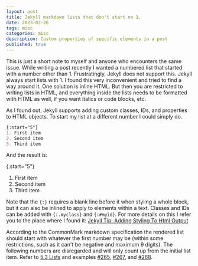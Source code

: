 ```yaml
---
layout: post
title: Jekyll markdown lists that don't start on 1.
date: 2023-03-26
tags: misc
categories: misc
description: Custom properties of specific elements in a post
published: true
---
```


This is just a short note to myself and anyone who encounters the same issue.
While writing a post recently I wanted a numbered list that started with a number
other than 1. Frustratingly, Jekyll does not support this. Jekyll always start
lists with 1. I found this very inconvenient and tried to find a way around
it. One solution is inline HTML. But then you are restricted to writing lists
in HTML, and everything inside the lists needs to be formatted with HTML as
well, if you want italics or code blocks, etc.

As I found out, Jekyll supports adding custom classes, IDs, and properties to HTML
objects. To start my list at a different number I could simply do.
```md
{:start="5"}
1. First item
2. Second item
3. Third item
```

And the result is:

{:start="5"}
1. First item
2. Second item
3. Third item

Note that the `{:}` requires a blank line before it when styling a whole block,
but it can also be inlined to apply to elements within a text. Classes and IDs
can be added with `{:.myclass}` and `{:#myid}`. For more details on this I
refer you to the place where I found it: [Jekyll Tip: Adding Styling To Html
Output](https://digitaldrummerj.me/styling-jekyll-markdown/)

According to the CommonMark markdown specification the rendered list should
start with whatever the first number may be (within some restrictions, such as
it can't be negative and maximum 9 digits). The following numbers are
disregarded and will only count up from the initial list item. Refer to [5.3
Lists](https://spec.commonmark.org/0.30/#start-number) and examples
[#265](https://spec.commonmark.org/0.30/#example-265),
[#267](https://spec.commonmark.org/0.30/#example-267), and
[#268](https://spec.commonmark.org/0.30/#example-268).
